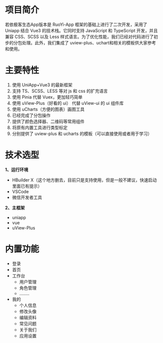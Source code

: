 # 项目简介

若依极客生态App版本是 RuoYi-App 框架的基础上进行了二次开发，采用了 Uniapp 结合 Vue3 的技术栈。它同时支持 JavaScript 和 TypeScript 开发，并且兼容 CSS、SCSS 以及 Less 样式语言。为了优化性能，我们已经对代码进行了初步的分包处理。此外，我们集成了 uview-plus、uchart和相关的模板供大家参考和使用。

# 主要特性

1. 使用 UniApp+Vue3 的最新框架
2. 支持 TS、SCSS、LESS 等对 js 和 css 的扩充语言
3. 使用 Pinia 代替 Vuex，更加轻巧简单
4. 使用 uView-Plus（好看的 ui） 代替 uView-ui 的 ui 组件库
5. 使用 uCharts（方便的图表）画图工具
6. 已经完成了分包操作
7. 提供了颜色选择器、二维码等常用组件
8. 将原有内置工具进行类型标定
9. 分别提供了 uview-plus 和 ucharts 的模板（可以直接使用或者用于学习）

# 技术选型

**1、运行环境**

* HBuilder X（这个地方删去，目前只是支持使用，但是一般不建议，快速启动里面已有提示）
* VSCode
* 微信开发者工具

**2、主框架**

* uniapp
* vue
* uView-Plus

# 内置功能

* 登录
* 首页
* 工作台
  * 用户管理
  * 角色管理
  * ........
* 我的
  * 个人信息
  * 修改头像
  * 编辑资料
  * 常见问题
  * 关于我们
  * 应用设置
